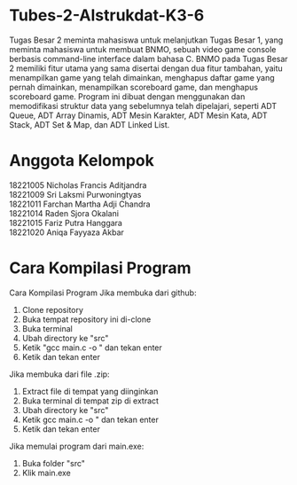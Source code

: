 # Tubes-2-Alstrukdat-K3-6
Tugas Besar 2 meminta mahasiswa untuk melanjutkan Tugas Besar 1, yang meminta mahasiswa untuk membuat BNMO, sebuah video game console berbasis command-line interface dalam bahasa C. BNMO pada Tugas Besar 2 memiliki fitur utama yang sama disertai dengan dua fitur tambahan, yaitu menampilkan game yang telah dimainkan, menghapus daftar game yang pernah dimainkan, menampilkan scoreboard game, dan menghapus scoreboard game. Program ini dibuat dengan menggunakan dan memodifikasi struktur data yang sebelumnya telah dipelajari, seperti ADT Queue, ADT Array Dinamis, ADT Mesin Karakter, ADT Mesin Kata, ADT Stack, ADT Set & Map, dan ADT Linked List.

# Anggota Kelompok
18221005 Nicholas Francis Aditjandra\
18221009 Sri Laksmi Purwoningtyas\
18221011 Farchan Martha Adji Chandra\
18221014 Raden Sjora Okalani\
18221015 Fariz Putra Hanggara\
18221020 Aniqa Fayyaza Akbar

# Cara Kompilasi Program
Cara Kompilasi Program
Jika membuka dari github:
1. Clone repository
2. Buka tempat repository ini di-clone
3. Buka terminal
4. Ubah directory ke "src"
5. Ketik "gcc main.c -o <nama program>" dan tekan enter
6. Ketik <nama program> dan tekan enter

Jika membuka dari file .zip:
1. Extract file di tempat yang diinginkan
2. Buka terminal di tempat zip di extract
3. Ubah directory ke "src"
4. Ketik gcc main.c -o <nama program>" dan tekan enter
5. Ketik <nama program> dan tekan enter

Jika memulai program dari main.exe:
1. Buka folder "src"
2. Klik main.exe
